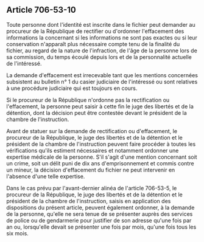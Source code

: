 Article 706-53-10
----
Toute personne dont l'identité est inscrite dans le fichier peut demander au
procureur de la République de rectifier ou d'ordonner l'effacement des
informations la concernant si les informations ne sont pas exactes ou si leur
conservation n'apparaît plus nécessaire compte tenu de la finalité du fichier,
au regard de la nature de l'infraction, de l'âge de la personne lors de sa
commission, du temps écoulé depuis lors et de la personnalité actuelle de
l'intéressé.

La demande d'effacement est irrecevable tant que les mentions concernées
subsistent au bulletin n° 1 du casier judiciaire de l'intéressé ou sont
relatives à une procédure judiciaire qui est toujours en cours.

Si le procureur de la République n'ordonne pas la rectification ou l'effacement,
la personne peut saisir à cette fin le juge des libertés et de la détention,
dont la décision peut être contestée devant le président de la chambre de
l'instruction.

Avant de statuer sur la demande de rectification ou d'effacement, le procureur
de la République, le juge des libertés et de la détention et le président de la
chambre de l'instruction peuvent faire procéder à toutes les vérifications
qu'ils estiment nécessaires et notamment ordonner une expertise médicale de la
personne. S'il s'agit d'une mention concernant soit un crime, soit un délit puni
de dix ans d'emprisonnement et commis contre un mineur, la décision d'effacement
du fichier ne peut intervenir en l'absence d'une telle expertise.

Dans le cas prévu par l'avant-dernier alinéa de l'article 706-53-5, le procureur
de la République, le juge des libertés et de la détention et le président de la
chambre de l'instruction, saisis en application des dispositions du présent
article, peuvent également ordonner, à la demande de la personne, qu'elle ne
sera tenue de se présenter auprès des services de police ou de gendarmerie pour
justifier de son adresse qu'une fois par an ou, lorsqu'elle devait se présenter
une fois par mois, qu'une fois tous les six mois.
